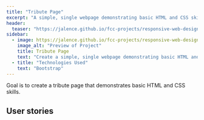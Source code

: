 ```yaml
---
title: "Tribute Page"
excerpt: "A simple, single webpage demonstrating basic HTML and CSS skills"
header:
  teaser: "https://jalence.github.io/fcc-projects/responsive-web-design/tribute-page/teaser.jpg"
sidebar:
  - image: https://jalence.github.io/fcc-projects/responsive-web-design/tribute-page/teaser.jpg
    image_alt: "Preview of Project"
    title: Tribute Page
    text: "Create a simple, single webpage demonstrating basic HTML and CSS skills"
  - title: "Technologies Used"
    text: "Bootstrap"
---
```


Goal is to create a tribute page that demonstrates basic HTML and CSS skills. 

## User stories
